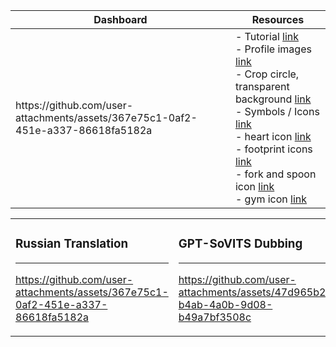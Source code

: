 <table>
<thead>
<th>Dashboard</th>
<th>Resources</th>
</thead>
<tr>
<td>
https://github.com/user-attachments/assets/367e75c1-0af2-451e-a337-86618fa5182a
</td>
<td>
- Tutorial 
<a href="https://www.youtube.com/watch?v=cYwioeHu_OU&t=1041s">link</a><br>
- Profile images <a href="https://new.express.adobe.com/"> link</a><br>
- Crop circle, transparent background <a href="https://crop-circle.imageonline.co/">link</a><br>
- Symbols / Icons <a href="https://www.flaticon.com/">link</a><br>
- heart icon <a href="https://www.flaticon.com/free-icons/heart" title="heart icons">link</a><br>
- footprint icons <a href="https://www.flaticon.com/free-icons/footprint" title="footprint icons">link</a><br>
- fork and spoon icon <a href="https://www.flaticon.com/free-icons/fork" title="fork icons">link</a><br>
- gym icon <a href="https://www.flaticon.com/free-icons/gym" title="gym icons">link</a>
</td>
</tr>
</table>



<table>
<tr>
<td width="50%">

### Russian Translation
---
https://github.com/user-attachments/assets/367e75c1-0af2-451e-a337-86618fa5182a

</td>
<td width="50%">

### GPT-SoVITS Dubbing
---
https://github.com/user-attachments/assets/47d965b2-b4ab-4a0b-9d08-b49a7bf3508c

</td>
</tr>
</table>




